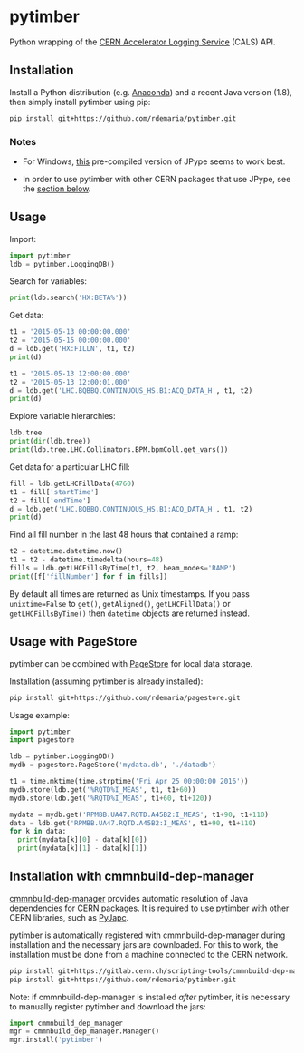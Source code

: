 # pytimber

Python wrapping of the [CERN Accelerator Logging Service][cals] (CALS) API.

[cals]: https://wikis.cern.ch/display/CALS/CERN+Accelerator+Logging+Service

## Installation

Install a Python distribution (e.g. [Anaconda][]) and a recent Java version
(1.8), then simply install pytimber using pip:

```sh
pip install git+https://github.com/rdemaria/pytimber.git
```

### Notes

  * For Windows, [this][jpype-win] pre-compiled version of JPype seems to work
    best.

  * In order to use pytimber with other CERN packages that use JPype, see
    the [section below](#installation-with-cmmnbuild-dep-manager).

[anaconda]: https://www.continuum.io/downloads
[jpype-win]: http://www.lfd.uci.edu/~gohlke/pythonlibs/#jpype

## Usage

Import:

```python
import pytimber
ldb = pytimber.LoggingDB()
```

Search for variables:

```python
print(ldb.search('HX:BETA%'))
```

Get data:

```python
t1 = '2015-05-13 00:00:00.000'
t2 = '2015-05-15 00:00:00.000'
d = ldb.get('HX:FILLN', t1, t2)
print(d)
```

```python
t1 = '2015-05-13 12:00:00.000'
t2 = '2015-05-13 12:00:01.000'
d = ldb.get('LHC.BQBBQ.CONTINUOUS_HS.B1:ACQ_DATA_H', t1, t2)
print(d)
```

Explore variable hierarchies:

```python
ldb.tree
print(dir(ldb.tree))
print(ldb.tree.LHC.Collimators.BPM.bpmColl.get_vars())
```

Get data for a particular LHC fill:

```python
fill = ldb.getLHCFillData(4760)
t1 = fill['startTime']
t2 = fill['endTime']
d = ldb.get('LHC.BQBBQ.CONTINUOUS_HS.B1:ACQ_DATA_H', t1, t2)
print(d)
```

Find all fill number in the last 48 hours that contained a ramp:

```python
t2 = datetime.datetime.now()
t1 = t2 - datetime.timedelta(hours=48)
fills = ldb.getLHCFillsByTime(t1, t2, beam_modes='RAMP')
print([f['fillNumber'] for f in fills])
```

By default all times are returned as Unix timestamps. If you pass
`unixtime=False` to `get()`, `getAligned()`, `getLHCFillData()` or
`getLHCFillsByTime()` then `datetime` objects are returned instead.

## Usage with PageStore

pytimber can be combined with [PageStore][] for local data storage.

[pagestore]: https://github.com/rdemaria/pagestore

Installation (assuming pytimber is already installed):

```sh
pip install git+https://github.com/rdemaria/pagestore.git
```

Usage example:

```python
import pytimber
import pagestore

ldb = pytimber.LoggingDB()
mydb = pagestore.PageStore('mydata.db', './datadb')

t1 = time.mktime(time.strptime('Fri Apr 25 00:00:00 2016'))
mydb.store(ldb.get('%RQTD%I_MEAS', t1, t1+60))
mydb.store(ldb.get('%RQTD%I_MEAS', t1+60, t1+120))

mydata = mydb.get('RPMBB.UA47.RQTD.A45B2:I_MEAS', t1+90, t1+110)
data = ldb.get('RPMBB.UA47.RQTD.A45B2:I_MEAS', t1+90, t1+110)
for k in data:
  print(mydata[k][0] - data[k][0])
  print(mydata[k][1] - data[k][1])
```

## Installation with cmmnbuild-dep-manager

[cmmnbuild-dep-manager][] provides automatic resolution of
Java dependencies for CERN packages. It is required to use pytimber with other
CERN libraries, such as [PyJapc][].

[cmmnbuild-dep-manager]: https://gitlab.cern.ch/scripting-tools/cmmnbuild-dep-manager
[pyjapc]: https://gitlab.cern.ch/scripting-tools/pyjapc

pytimber is automatically registered with cmmnbuild-dep-manager during
installation and the necessary jars are downloaded. For this to work, the
installation must be done from a machine connected to the CERN network.

```sh
pip install git+https://gitlab.cern.ch/scripting-tools/cmmnbuild-dep-manager.git
pip install git+https://github.com/rdemaria/pytimber.git
```

Note: if cmmnbuild-dep-manager is installed _after_ pytimber, it is necessary
to manually register pytimber and download the jars:

```python
import cmmnbuild_dep_manager
mgr = cmmnbuild_dep_manager.Manager()
mgr.install('pytimber')
```
